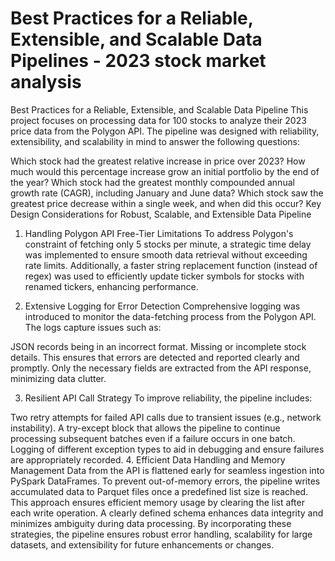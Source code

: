 # Best Practices for a Reliable, Extensible, and Scalable Data Pipelines - 2023 stock market analysis

Best Practices for a Reliable, Extensible, and Scalable Data Pipeline
This project focuses on processing data for 100 stocks to analyze their 2023 price data from the Polygon API. The pipeline was designed with reliability, extensibility, and scalability in mind to answer the following questions:

Which stock had the greatest relative increase in price over 2023?
How much would this percentage increase grow an initial portfolio by the end of the year?
Which stock had the greatest monthly compounded annual growth rate (CAGR), including January and June data?
Which stock saw the greatest price decrease within a single week, and when did this occur?
Key Design Considerations for Robust, Scalable, and Extensible Data Pipeline
1. Handling Polygon API Free-Tier Limitations
To address Polygon's constraint of fetching only 5 stocks per minute, a strategic time delay was implemented to ensure smooth data retrieval without exceeding rate limits. Additionally, a faster string replacement function (instead of regex) was used to efficiently update ticker symbols for stocks with renamed tickers, enhancing performance.

2. Extensive Logging for Error Detection
Comprehensive logging was introduced to monitor the data-fetching process from the Polygon API. The logs capture issues such as:

JSON records being in an incorrect format.
Missing or incomplete stock details.
This ensures that errors are detected and reported clearly and promptly. Only the necessary fields are extracted from the API response, minimizing data clutter.

3. Resilient API Call Strategy
To improve reliability, the pipeline includes:

Two retry attempts for failed API calls due to transient issues (e.g., network instability).
A try-except block that allows the pipeline to continue processing subsequent batches even if a failure occurs in one batch.
Logging of different exception types to aid in debugging and ensure failures are appropriately recorded.
4. Efficient Data Handling and Memory Management
Data from the API is flattened early for seamless ingestion into PySpark DataFrames.
To prevent out-of-memory errors, the pipeline writes accumulated data to Parquet files once a predefined list size is reached. This approach ensures efficient memory usage by clearing the list after each write operation.
A clearly defined schema enhances data integrity and minimizes ambiguity during data processing.
By incorporating these strategies, the pipeline ensures robust error handling, scalability for large datasets, and extensibility for future enhancements or changes.
